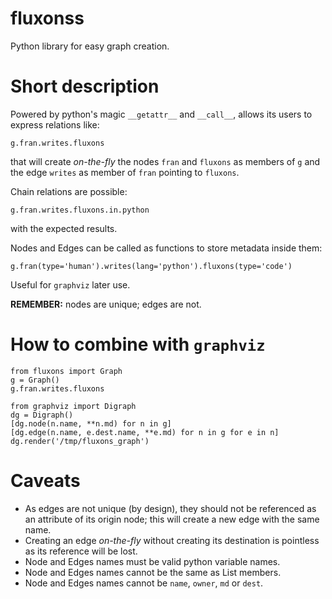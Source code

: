 # fluxonss

Python library for easy graph creation.

# Short description

Powered by python's magic `__getattr__` and `__call__`,
allows its users to express relations like:

```
g.fran.writes.fluxons
```
that will create *on-the-fly* the nodes `fran` and `fluxons`
as members of `g` and the edge `writes` as member of `fran`
pointing to `fluxons`.

Chain relations are possible:
```
g.fran.writes.fluxons.in.python
```
with the expected results.

Nodes and Edges can be called as functions to store metadata
inside them:
```
g.fran(type='human').writes(lang='python').fluxons(type='code')
```
Useful for `graphviz` later use.

**REMEMBER:** nodes are unique; edges are not.

# How to combine with `graphviz`

```
from fluxons import Graph
g = Graph()
g.fran.writes.fluxons

from graphviz import Digraph
dg = Digraph()
[dg.node(n.name, **n.md) for n in g]
[dg.edge(n.name, e.dest.name, **e.md) for n in g for e in n]
dg.render('/tmp/fluxons_graph')
```

# Caveats

* As edges are not unique (by design), they should not be referenced
as an attribute of its origin node; this will create a new edge with
the same name.
* Creating an edge *on-the-fly* without creating its destination is pointless
as its reference will be lost.
* Node and Edges names must be valid python variable names.
* Node and Edges names cannot be the same as List members.
* Node and Edges names cannot be `name`, `owner`, `md` or `dest`.
